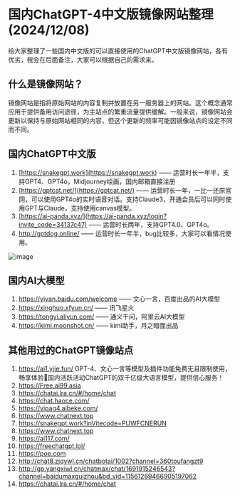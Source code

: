 # 国内ChatGPT-4中文版镜像网站整理(2024/12/08)

给大家整理了一些国内中文版的可以直接使用的ChatGPT中文版镜像网站，各有优劣，我会在后面备注，大家可以根据自己的需求来。

## 什么是镜像网站？
镜像网站是指将原始网站的内容复制并放置在另一服务器上的网站。这个概念通常应用于提供备用访问途径，为主站点的繁重流量提供缓解。一般来说，镜像网站会更新以保持与原始网站相同的内容，但这个更新的频率可能因镜像站点的设定不同而不同。

## 国内ChatGPT中文版
1. [https://snakegpt.work](https://snakegpt.work) —— 运营时长一年半，支持GPT4、GPT4o，Midjourney绘画，国内邮箱直接注册
2. [https://gptcat.net/](https://gptcat.net/) ——  运营时长一年，一比一还原官网，可以使用GPT4o的实时语音对话。支持Claude3，开通会员后可以同时使用GPT与Claude，支持使用canvas模型。
3. [https://ai-panda.xyz/](https://ai-panda.xyz/login?invite_code=34137c47)  ——  运营时长两年，支持GPT4.0、GPT4o。
4. http://gptdog.online/  —— 运营时长一年半，bug比较多，大家可以看情况使用。

![image](https://github.com/user-attachments/assets/d65a3fda-a30b-4ec3-b8ff-b3023577e859)

## 国内AI大模型

1. https://yiyan.baidu.com/welcome —— 文心一言，百度出品的AI大模型
2. https://xinghuo.xfyun.cn/     ——  讯飞星火
3. https://tongyi.aliyun.com/    ——  通义千问，阿里云AI大模型
4. https://kimi.moonshot.cn/    —— kimi助手，月之暗面出品

## 其他用过的ChatGPT镜像站点
1. https://ai1.yjie.fun/  GPT-4、文心一言等模型及插件功能免费无且限制使用，畅享体验🎉国内活跃活动ChatGPT的双千亿级大语言模型，提供信心服务！
2. https://Free.ai99.asia   
3. https://chatai.lra.cn/#/home/chat
4. https://chat.haoce.com/
5. https://vipag4.aibeke.com/
6. https://www.chatnext.top
7. https://snakegpt.work?inVitecode=PUWFCNERUN
8. https://www.chatnext.top
9. https://ai117.com/
10. https://freechatgpt.lol/
11. https://poe.com
12. http://chat8.zjqywl.cn/chatbotai/1002?channel=360toufangzt9
13. http://gp.yangxiwl.cn/chatmax/chat/1691915246543?channel=baidumaxguizhou&bd_vid=11561269466905197062
14. https://chatai.lra.cn/#/home/chat
